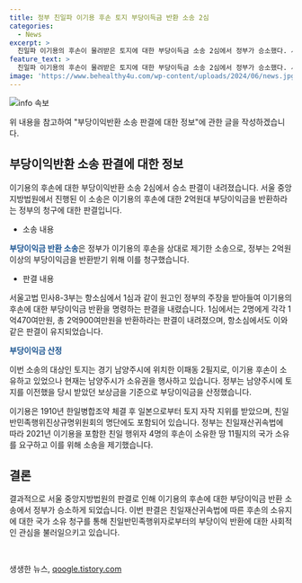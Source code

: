 ```yaml
---
title: 정부 친일파 이기용 후손 토지 부당이득금 반환 소송 2심
categories:
  - News
excerpt: >
  친일파 이기용의 후손이 물려받은 토지에 대한 부당이득금 소송 2심에서 정부가 승소했다. 서울 서초구 서울중앙지방법원은 이기용의 후손에 대한 2억원대 부당이득금 반환을 명령했다. 소송의 대상인 남양주시 이패동 2필지는 이기용 후손이 소유했다가 정부에 반환됐다. 정부는 친일재산귀속법에 따라 친일 행위자 후손들의 소유땅 국가 귀속을 위해 부당이익반환 청구 소송을 제기했다.
feature_text: >
  친일파 이기용의 후손이 물려받은 토지에 대한 부당이득금 소송 2심에서 정부가 승소했다. 서울 서초구 서울중앙지방법원은 이기용의 후손에 대한 2억원대 부당이득금 반환을 명령했다. 소송의 대상인 남양주시 이패동 2필지는 이기용 후손이 소유했다가 정부에 반환됐다. 정부는 친일재산귀속법에 따라 친일 행위자 후손들의 소유땅 국가 귀속을 위해 부당이익반환 청구 소송을 제기했다.
image: 'https://www.behealthy4u.com/wp-content/uploads/2024/06/news.jpg'
---
```


<p><img src="https://www.behealthy4u.com/wp-content/uploads/2024/06/news.jpg" alt="info 속보" /></p>

<p>위 내용을 참고하여 "부당이익반환 소송 판결에 대한 정보"에 관한 글을 작성하겠습니다.</p>

<h2 data-ke-size="size26">부당이익반환 소송 판결에 대한 정보</h2>

<p>이기용의 후손에 대한 부당이익반환 소송 2심에서 승소 판결이 내려졌습니다. 서울 중앙지방법원에서 진행된 이 소송은 이기용의 후손에 대한 2억원대 부당이익금을 반환하라는 정부의 청구에 대한 판결입니다.</p>

<ul>
<li>소송 내용</li>
</ul>

<p><b><span style="color: #1a5490;">부당이익금 반환 소송</span></b>은 정부가 이기용의 후손을 상대로 제기한 소송으로, 정부는 2억원 이상의 부당이익금을 반환받기 위해 이를 청구했습니다.</p>

<ul>
<li>판결 내용</li>
</ul>

<p>서울고법 민사8-3부는 항소심에서 1심과 같이 원고인 정부의 주장을 받아들여 이기용의 후손에 대한 부당이익금 반환을 명령하는 판결을 내렸습니다. 1심에서는 2명에게 각각 1억470여만원, 총 2억900여만원을 반환하라는 판결이 내려졌으며, 항소심에서도 이와 같은 판결이 유지되었습니다.</p>

<p><b><span style="color: #1a5490;">부당이익금 산정</span></b></p>

<p>이번 소송의 대상인 토지는 경기 남양주시에 위치한 이패동 2필지로, 이기용 후손이 소유하고 있었으나 현재는 남양주시가 소유권을 행사하고 있습니다. 정부는 남양주시에 토지를 이전했을 당시 받았던 보상금을 기준으로 부당이익금을 산정했습니다.</p>

<p>이기용은 1910년 한일병합조약 체결 후 일본으로부터 토지 자작 지위를 받았으며, 친일반민족행위진상규명위원회의 명단에도 포함되어 있습니다. 정부는 친일재산귀속법에 따라 2021년 이기용을 포함한 친일 행위자 4명의 후손이 소유한 땅 11필지의 국가 소유를 요구하고 이를 위해 소송을 제기했습니다.</p>

<h2 data-ke-size="size26">결론</h2>

<p>결과적으로 서울 중앙지방법원의 판결로 인해 이기용의 후손에 대한 부당이익금 반환 소송에서 정부가 승소하게 되었습니다. 이번 판결은 친일재산귀속법에 따른 후손의 소유지에 대한 국가 소유 청구를 통해 친일반민족행위자로부터의 부당이익 반환에 대한 사회적인 관심을 불러일으키고 있습니다.</p>

<p data-ke-size="size16">&nbsp;</p>
생생한 뉴스, <a href="https://qoogle.tistory.com" rel="dofollow">qoogle.tistory.com</a>


